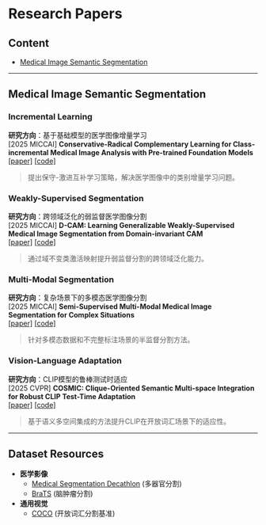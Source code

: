# Research Papers

## Content
- [Medical Image Semantic Segmentation](#medical-image-semantic-segmentation)

---

<a id="medical-image-semantic-segmentation"></a>
## Medical Image Semantic Segmentation

### Incremental Learning
**研究方向**：基于基础模型的医学图像增量学习  
[2025 MICCAI] **Conservative-Radical Complementary Learning for Class-incremental Medical Image Analysis with Pre-trained Foundation Models**  
[[paper]](待补充) [[code]](待补充)  
> 提出保守-激进互补学习策略，解决医学图像中的类别增量学习问题。

### Weakly-Supervised Segmentation
**研究方向**：跨领域泛化的弱监督医学图像分割  
[2025 MICCAI] **D-CAM: Learning Generalizable Weakly-Supervised Medical Image Segmentation from Domain-invariant CAM**  
[[paper]](待补充) [[code]](待补充)  
> 通过域不变类激活映射提升弱监督分割的跨领域泛化能力。

### Multi-Modal Segmentation
**研究方向**：复杂场景下的多模态医学图像分割  
[2025 MICCAI] **Semi-Supervised Multi-Modal Medical Image Segmentation for Complex Situations**  
[[paper]](待补充) [[code]](待补充)  
> 针对多模态数据和不完整标注场景的半监督分割方法。

### Vision-Language Adaptation
**研究方向**：CLIP模型的鲁棒测试时适应  
[2025 CVPR] **COSMIC: Clique-Oriented Semantic Multi-space Integration for Robust CLIP Test-Time Adaptation**  
[[paper]](待补充) [[code]](待补充)  
> 基于语义多空间集成的方法提升CLIP在开放词汇场景下的适应性。

---

## Dataset Resources
- **医学影像**  
  - [Medical Segmentation Decathlon](http://medicaldecathlon.com/) (多器官分割)  
  - [BraTS](https://www.med.upenn.edu/cbica/brats/) (脑肿瘤分割)  
- **通用视觉**  
  - [COCO](https://cocodataset.org) (开放词汇分割基准)
